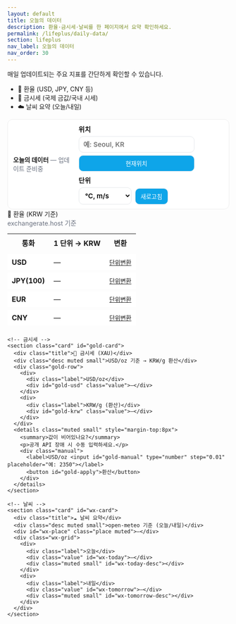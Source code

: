 ```yaml
---
layout: default
title: 오늘의 데이터
description: 환율·금시세·날씨를 한 페이지에서 요약 확인하세요.
permalink: /lifeplus/daily-data/
section: lifeplus
nav_label: 오늘의 데이터
nav_order: 30
---
```



<p>매일 업데이트되는 주요 지표를 간단하게 확인할 수 있습니다.</p>

<ul>
  <li>💱 환율 (USD, JPY, CNY 등)</li>
  <li>🥇 금시세 (국제 금값/국내 시세)</li>
  <li>☁️ 날씨 요약 (오늘/내일)</li>
</ul>

<!-- 오늘의 데이터: 환율 · 금시세 · 날씨 (붙여넣기만 하면 동작) -->
<div id="daily-app" class="daily-wrap">
  <div class="toolbar">
    <div class="left">
      <strong>오늘의 데이터</strong>
      <span id="asof" class="muted">— 업데이트 준비중</span>
    </div>
    <div class="right">
      <label class="city">
        위치
        <input id="city" type="text" placeholder="예: Seoul, KR">
        <button id="btn-locate" title="현재 위치 감지">현재위치</button>
      </label>
      <label class="unit-toggle">
        단위
        <select id="unit">
          <option value="metric">°C, m/s</option>
          <option value="imperial">°F, mph</option>
        </select>
      </label>
      <button id="btn-refresh">새로고침</button>
    </div>
  </div>

  <div class="grid-cards data-cards">
    <!-- 환율 -->
    <section class="card" id="fx-card">
      <div class="title">💱 환율 (KRW 기준)</div>
      <div class="desc muted small">exchangerate.host 기준</div>
      <table class="data-table">
        <thead><tr><th>통화</th><th>1 단위 → KRW</th><th>변환</th></tr></thead>
        <tbody id="fx-body">
          <tr><td>USD</td><td data-k="USD">—</td><td><a class="mini" href="{{ '/life/unit-converter/' | relative_url }}">단위변환</a></td></tr>
          <tr><td>JPY(100)</td><td data-k="JPY">—</td><td><a class="mini" href="{{ '/life/unit-converter/' | relative_url }}">단위변환</a></td></tr>
          <tr><td>EUR</td><td data-k="EUR">—</td><td><a class="mini" href="{{ '/life/unit-converter/' | relative_url }}">단위변환</a></td></tr>
          <tr><td>CNY</td><td data-k="CNY">—</td><td><a class="mini" href="{{ '/life/unit-converter/' | relative_url }}">단위변환</a></td></tr>
        </tbody>
      </table>
    </section>

    <!-- 금시세 -->
    <section class="card" id="gold-card">
      <div class="title">🥇 금시세 (XAU)</div>
      <div class="desc muted small">USD/oz 기준 → KRW/g 환산</div>
      <div class="gold-row">
        <div>
          <div class="label">USD/oz</div>
          <div id="gold-usd" class="value">—</div>
        </div>
        <div>
          <div class="label">KRW/g (환산)</div>
          <div id="gold-krw" class="value">—</div>
        </div>
      </div>
      <details class="muted small" style="margin-top:8px">
        <summary>값이 비어있나요?</summary>
        <p>공개 API 장애 시 수동 입력하세요.</p>
        <div class="manual">
          <label>USD/oz <input id="gold-manual" type="number" step="0.01" placeholder="예: 2350"></label>
          <button id="gold-apply">환산</button>
        </div>
      </details>
    </section>

    <!-- 날씨 -->
    <section class="card" id="wx-card">
      <div class="title">☁️ 날씨 요약</div>
      <div class="desc muted small">open-meteo 기준 (오늘/내일)</div>
      <div id="wx-place" class="place muted">—</div>
      <div class="wx-grid">
        <div>
          <div class="label">오늘</div>
          <div class="value" id="wx-today">—</div>
          <div class="muted small" id="wx-today-desc"></div>
        </div>
        <div>
          <div class="label">내일</div>
          <div class="value" id="wx-tomorrow">—</div>
          <div class="muted small" id="wx-tomorrow-desc"></div>
        </div>
      </div>
    </section>
  </div>
</div>

<style>
.daily-wrap{margin-top:12px}
.daily-wrap .toolbar{
  display:flex; justify-content:space-between; align-items:center; gap:12px;
  background:#fff;border:1px solid #eee;border-radius:12px;padding:10px 12px
}
.daily-wrap .toolbar .right{display:flex;gap:8px;align-items:end;flex-wrap:wrap}
.daily-wrap .toolbar label{display:flex;flex-direction:column;gap:6px;font-weight:600;font-size:.95rem}
.daily-wrap input, .daily-wrap select{border:1px solid #e5e7eb;border-radius:10px;padding:8px 10px;background:#fff;font:inherit}
.daily-wrap button{border:1px solid #e5e7eb;background:#0ea5e9;color:#fff;border-radius:10px;padding:8px 12px;cursor:pointer}
.daily-wrap button:hover{filter:brightness(.95)}
.muted{color:#6b7280}.small{font-size:.9rem}
.data-cards .data-table{width:100%;border-collapse:separate;border-spacing:0 6px;margin-top:8px}
.data-cards .data-table td,.data-cards .data-table th{padding:8px 10px}
.data-cards .data-table tbody td:first-child{font-weight:700}
.data-cards .data-table tbody tr{background:#fff;border:1px solid #eee;border-radius:10px}
.data-cards .mini{font-size:.85rem}
.gold-row{display:grid;grid-template-columns:repeat(2,minmax(0,1fr));gap:8px;margin-top:8px}
.gold-row .label{color:#6b7280;font-size:.9rem}
.gold-row .value{font-weight:800;font-size:1.15rem}
.wx-grid{display:grid;grid-template-columns:repeat(2,minmax(0,1fr));gap:8px;margin-top:8px}
.place{margin-top:4px}
.city input{min-width:180px}
.unit-toggle select{min-width:120px}
</style>

<script>
(async function(){
  const $ = (s, r=document)=>r.querySelector(s);
  const $$ = (s, r=document)=>Array.from(r.querySelectorAll(s));
  const asof = $('#asof');
  const unitSel = $('#unit');
  const cityInput = $('#city');
  const btnLocate = $('#btn-locate');
  const btnRefresh = $('#btn-refresh');

  // 초기 설정
  unitSel.value = localStorage.getItem('daily:unit') || 'metric';
  cityInput.value = localStorage.getItem('daily:city') || 'Seoul, KR';

  unitSel.addEventListener('change', ()=>{ localStorage.setItem('daily:unit', unitSel.value); refresh(); });
  btnRefresh.addEventListener('click', refresh);
  btnLocate.addEventListener('click', geolocate);

  // 1) 환율 (KRW 기준)
  async function loadFX(){
    const symbols = ['USD','JPY','EUR','CNY'];
    // KRW 기준으로 1단위 외화 → KRW
    const url = 'https://api.exchangerate.host/latest?base=KRW&symbols=' + symbols.join(',');
    const r = await fetch(url); const j = await r.json();
    // base=KRW → 1 KRW = x USD … 이므로 역수 취해 “1 통화 → KRW”
    const rates = j.rates || {};
    const rec = {
      USD: rates.USD ? (1 / rates.USD) : null,
      EUR: rates.EUR ? (1 / rates.EUR) : null,
      CNY: rates.CNY ? (1 / rates.CNY) : null,
      // JPY는 100엔 단위로 표기: 100 × (1 / JPY)
      JPY: rates.JPY ? (100 / rates.JPY) : null
    };
    for(const k of Object.keys(rec)){
      const el = document.querySelector(`[data-k="${k}"]`);
      el.textContent = rec[k] ? num(rec[k], k==='JPY'?0:2) : '—';
    }
  }

  // 2) 금시세 (metals.live → 실패시 수동)
  async function loadGold(){
    const outUSD = $('#gold-usd');
    const outKRW = $('#gold-krw');
    try{
      // metals.live spot: [ [symbol,price], ... ] 형태
      const r = await fetch('https://api.metals.live/v1/spot');
      const j = await r.json();
      // XAU 항목 찾기
      let xau = null;
      if(Array.isArray(j)){
        for(const row of j){
          if(Array.isArray(row) && (row[0]==='gold' || row[0]==='XAU')){
            xau = Number(row[1]);
            break;
          }
        }
      }else if(j && j.XAU){ xau = Number(j.XAU); }
      if(!xau) throw new Error('XAU not found');

      outUSD.textContent = '$ ' + num(xau, 2);
      // USD→KRW
      const rfx = await fetch('https://api.exchangerate.host/latest?base=USD&symbols=KRW');
      const jfx = await rfx.json();
      const usdkrw = jfx?.rates?.KRW || 0;
      // 1 troy oz = 31.1034768 g
      const krwPerGram = xau * usdkrw / 31.1034768;
      outKRW.textContent = num(krwPerGram, 0) + ' 원/g';
    }catch(e){
      outUSD.textContent = '—';
      outKRW.textContent = '—';
    }
    // 수동 환산 핸들러
    $('#gold-apply').onclick = async ()=>{
      const v = Number($('#gold-manual').value);
      if(!v) return;
      const rfx = await fetch('https://api.exchangerate.host/latest?base=USD&symbols=KRW');
      const jfx = await rfx.json();
      const usdkrw = jfx?.rates?.KRW || 0;
      $('#gold-usd').textContent = '$ ' + num(v,2);
      $('#gold-krw').textContent = num(v * usdkrw / 31.1034768, 0) + ' 원/g';
    };
  }

  // 3) 날씨 (open-meteo)
  async function loadWeather(place){
    // place: {name, lat, lon}
    const unit = unitSel.value; // metric/imperial
    const isMetric = unit==='metric';
    const url = `https://api.open-meteo.com/v1/forecast?latitude=${place.lat}&longitude=${place.lon}&daily=temperature_2m_max,temperature_2m_min,weathercode&timezone=auto&temperature_unit=${isMetric?'celsius':'fahrenheit'}&forecast_days=2`;
    const r = await fetch(url);
    const j = await r.json();
    const d = j.daily;
    $('#wx-place').textContent = `${place.name} (${place.lat.toFixed(2)}, ${place.lon.toFixed(2)})`;
    const t0 = range(d.temperature_2m_min[0], d.temperature_2m_max[0], isMetric);
    const t1 = range(d.temperature_2m_min[1], d.temperature_2m_max[1], isMetric);
    $('#wx-today').textContent = t0;
    $('#wx-tomorrow').textContent = t1;
    $('#wx-today-desc').textContent = codeToText(d.weathercode[0]);
    $('#wx-tomorrow-desc').textContent = codeToText(d.weathercode[1]);
  }

  // 위치 문자열 → 좌표 (open-meteo geocoding)
  async function geoCode(q){
    const r = await fetch(`https://geocoding-api.open-meteo.com/v1/search?name=${encodeURIComponent(q)}&count=1&language=ko&format=json`);
    const j = await r.json();
    const g = j.results && j.results[0];
    if(!g) throw new Error('위치 검색 실패');
    return { name: `${g.name}${g.country_code? ', '+g.country_code:''}`, lat: g.latitude, lon: g.longitude };
  }

  async function geolocate(){
    try{
      asof.textContent = '— 현재 위치 확인중…';
      const pos = await new Promise((res, rej)=>navigator.geolocation.getCurrentPosition(res, rej, {enableHighAccuracy:false, timeout:8000}));
      const {latitude:lat, longitude:lon} = pos.coords;
      const place = { name:'현재 위치', lat, lon };
      await loadWeather(place);
      asof.textContent = '— ' + new Date().toLocaleString();
    }catch(e){
      alert('현재 위치를 가져올 수 없습니다. 브라우저 권한을 확인하세요.');
    }
  }

  // 공통
  function num(v, d=2){ return (v||0).toLocaleString(undefined,{maximumFractionDigits:d, minimumFractionDigits:d}); }
  function range(lo, hi, metric){ const u = metric?'°C':'°F'; return `${Math.round(lo)}~${Math.round(hi)}${u}`; }
  function codeToText(c){
    // 간단 매핑
    const m = {
      0:'맑음', 1:'대체로 맑음', 2:'부분적으로 흐림', 3:'흐림',
      45:'안개', 48:'착빙 안개',
      51:'이슬비 약함', 53:'이슬비 보통', 55:'이슬비 강함',
      61:'비 약함', 63:'비 보통', 65:'비 강함',
      71:'눈 약함', 73:'눈 보통', 75:'눈 강함',
      80:'소나기 약함', 81:'소나기 보통', 82:'소나기 강함'
    };
    return m[c] || '날씨';
  }

  async function refresh(){
    asof.textContent = '— 업데이트 중…';
    await Promise.all([loadFX(), loadGold()]);
    try{
      const place = await geoCode(cityInput.value.trim() || 'Seoul, KR');
      await loadWeather(place);
    }catch(e){
      // 지오코딩 실패 시 서울 좌표 폴백
      await loadWeather({name:'Seoul, KR', lat:37.5665, lon:126.9780});
    }
    asof.textContent = '— ' + new Date().toLocaleString();
    localStorage.setItem('daily:city', cityInput.value.trim());
  }

  // 초기 로드
  refresh();
})();
</script>
